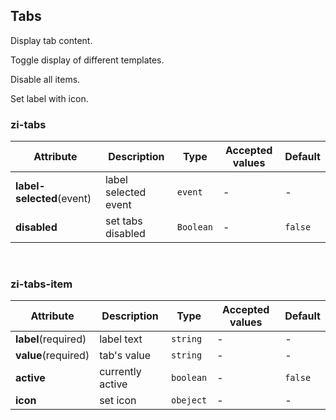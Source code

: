 ## Tabs

Display tab content.

<ex-code name="ex-tabs-basic">

Toggle display of different templates.

</ex-code>

<ex-code name="ex-tabs-disabled">

Disable all items.

</ex-code>

<ex-code name="ex-tabs-icon">

Set label with icon.

</ex-code>

<ex-footer edit-link="https://github.com/zeit-ui/vue/edit/master/docs/en-us/components/tabs.md">

<h3>zi-tabs</h3>

| Attribute | Description | Type | Accepted values | Default
| ---------- | ---------- | ---- |  -------------- | ------ |
| **label-selected**(event) | label selected event | `event` | - | - |
| **disabled** | set tabs disabled | `Boolean` | - | `false` |

<br/>

<h3>zi-tabs-item</h3>

| Attribute | Description | Type | Accepted values | Default
| ---------- | ---------- | ---- |  -------------- | ------ |
| **label**(required) | label text | `string` | - | - |
| **value**(required) | tab's value | `string` | - | - |
| **active** | currently active | `boolean` | - | `false` |
| **icon** | set icon | `obeject` | - | - |

</ex-footer>


